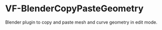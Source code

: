 # VF-BlenderCopyPasteGeometry
Blender plugin to copy and paste mesh and curve geometry in edit mode.
